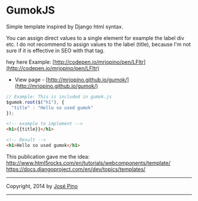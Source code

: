 GumokJS
==========

Simple template inspired by Django html syntax.

You can assign direct values to a single element for example the label div etc.
I do not recommend to assign values to the label (title), because I'm not sure if it is effective in SEO with that tag.

hey here Example: [http://codepen.io/mrjopino/pen/LFItr](http://codepen.io/mrjopino/pen/LFItr)

* View page - [http://mrjopino.github.io/gumok/](http://mrjopino.github.io/gumok/)

```js
// Example: This is included in gumok.js
$gumok.root($("h1"), {
  "title" : "Hello so used gumok"
});
```

```html
<!-- example to implement -->
<h1>{{title}}</h1>

<!-- Result -->
<h1>Hello so used gumok</h1>
```

This publication gave me the idea: 
http://www.html5rocks.com/en/tutorials/webcomponents/template/ 
https://docs.djangoproject.com/en/dev/topics/templates/

-------------

Copyright, 2014 by [José Pino](http://twitter.com/jofpin)

-------------
